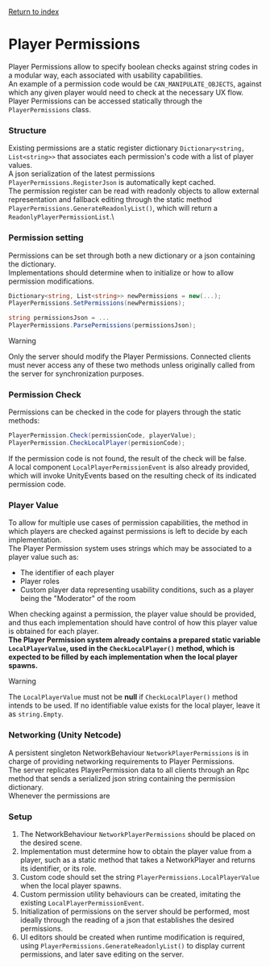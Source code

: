 [Return to index](../)

# Player Permissions
Player Permissions allow to specify boolean checks against string codes in a modular way, each associated with usability capabilities.\
An example of a permission code would be `CAN_MANIPULATE_OBJECTS`, against which any given player would need to check at the necessary UX flow.\
Player Permissions can be accessed statically through the `PlayerPermissions` class.

### Structure
Existing permissions are a static register dictionary `Dictionary<string, List<string>>` that associates each permission's code with a list of player values.\
A json serialization of the latest permissions `PlayerPermissions.RegisterJson` is automatically kept cached.\
The permission register can be read with readonly objects to allow external representation and fallback editing through the static method `PlayerPermissions.GenerateReadonlyList()`, which will return a `ReadonlyPlayerPermissionList`.\

### Permission setting
Permissions can be set through both a new dictionary or a json containing the dictionary.\
Implementations should determine when to initialize or how to allow permission modifications.
```C#
Dictionary<string, List<string>> newPermissions = new(...);
PlayerPermissions.SetPermissions(newPermissions);

string permissionsJson = ...
PlayerPermissions.ParsePermissions(permissionsJson);
```
> [!WARNING]
> Only the server should modify the Player Permissions. Connected clients must never access any of these two methods unless originally called from the server for synchronization purposes.

### Permission Check
Permissions can be checked in the code for players through the static methods:
```C#
PlayerPermission.Check(permissionCode, playerValue);
PlayerPermission.CheckLocalPlayer(permisionCode);
```
If the permission code is not found, the result of the check will be false.\
A local component `LocalPlayerPermissionEvent` is also already provided, which will invoke UnityEvents based on the resulting check of its indicated permission code. 

### Player Value
To allow for multiple use cases of permission capabilities, the method in which players are checked against permissions is left to decide by each implementation.\
The Player Permission system uses strings which may be associated to a player value such as:
- The identifier of each player
- Player roles
- Custom player data representing usability conditions, such as a player being the "Moderator" of the room

When checking against a permission, the player value should be provided, and thus each implementation should have control of how this player value is obtained for each player.\
**The Player Permission system already contains a prepared static variable `LocalPlayerValue`, used in the `CheckLocalPlayer()` method, which is expected to be filled by each implementation when the local player spawns.**
> [!WARNING]
> The `LocalPlayerValue` must not be **null** if `CheckLocalPlayer()` method intends to be used. If no identifiable value exists for the local player, leave it as `string.Empty`.

### Networking (Unity Netcode)
A persistent singleton NetworkBehaviour `NetworkPlayerPermissions` is in charge of providing networking requirements to Player Permissions.\
The server replicates PlayerPermission data to all clients through an Rpc method that sends a serialized json string containing the permission dictionary.\
Whenever the permissions are 

### Setup
1. The NetworkBehaviour `NetworkPlayerPermissions` should be placed on the desired scene.
2. Implementation must determine how to obtain the player value from a player, such as a static method that takes a NetworkPlayer and returns its identifier, or its role.
3. Custom code should set the string `PlayerPermissions.LocalPlayerValue` when the local player spawns.
4. Custom permission utility behaviours can be created, imitating the existing `LocalPlayerPermissionEvent`.
5. Initialization of permissions on the server should be performed, most ideally through the reading of a json that establishes the desired permissions.
6. UI editors should be created when runtime modification is required, using `PlayerPermissions.GenerateReadonlyList()` to display current permissions, and later save editing on the server.

